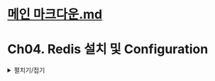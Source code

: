 # [메인 마크다운.md](README.md)

# Ch04. Redis 설치 및 Configuration
<details>
<summary>펼치기/접기</summary>

## 01. Redis Install 
<details>
<summary>펼치기/접기</summary>

아마존 AWS EC2 서버를 사용하는 강의와는 다르게, 로컬에 설치한다.
https://github.com/microsoftarchive/redis/releases  
위 링크에서 msi 혹은 zip파일을 다운로드 한다.  
https://dnl1029.tistory.com/49  
설치 과정은 해당 블로그를 참조한다.
</details>

## 02. Redis 주요 설정 1 - Master-Replica(구Slave) 구성
<details>
<summary>펼치기/접기</summary>

### Redis 설치 후 디렉토리 주요 파일 기본 구성
📂C:   
┠ 📂 Program Files  
┃ ┠ 📂 **Redis**  
┃ ┃ ┠ 📁 log  
┃ ┃ ┠ 📄**redis.windows.conf**  
┃ ┃ ┠ 📄**redis.cli.exe**  
┃ ┃ ┖ 📄**redis.server.exe**  

### Redis 설치 후 최초 실행
<details>
<summary>펼치기/접기</summary>

설치 완료 후 redis-cli.exe 파일을 실행시킨다.
```
redis-server.exe redis.windows.conf
```

info 명령을 입력한다.
```bash
127.0.0.1:6379> info
```

```text/plain
# Server
/* 생략 */
redis_mode:standalone
/* 생략 */
# Replication
role:master
/* 생략 */
```
위와 같이 standalone 모드에 master role로 설정되어있다.
master-replica 구성을 위한 replica 설정을 해야한다.

</details>

### Master-Replica 기본 단일 설정 파일 수정 및 실행
<details>
<summary>펼치기/접기</summary>
인강에서는 master용 인스턴스와 repilca용 인스턴스를 따로 구성하였으나, 현재는 로컬로 기동하기에 포트로 구분하여 접속한다.  

아래 링크를 참조한다.  
[▶ 참조 블로그](https://ssjeong.tistory.com/entry/Redis-%EB%A0%88%EB%94%94%EC%8A%A4-Windows%EC%97%90%EC%84%9C-%EC%84%A4%EC%B9%98-%EB%B0%8F-%EA%B5%AC%EB%8F%99%ED%95%98%EA%B8%B0standalone-cluster#%23%C2%A0Redis%C2%A0Standalone%20Slave%20%EC%84%A4%EC%A0%95%ED%95%98%EA%B8%B0-1)  
[▶ redis 설정 참조 링크](https://adjin.tistory.com/9)

```bash
redis-server --port 6380 --replicaof 127.0.0.1 6379
```
(5.0버전 미만인 경우 replcaof가 아닌 slaveof 옵션을 사용해야 함.)

위 명령어는 redis를 즉시 실행하지만, redis를 재시작 할 경우 설정이 유지되지 않으므로, 지속적인 설정을 원한다면 설정 파일을 수정해야 한다.

#### Redis Version 5.0 이상인경우
replicaof 옵션을 사용한다.

- redis.window.config
  ```text/plain
  ################################ GENERAL  #####################################

  # On Windows, daemonize and pidfile are not supported.
  # However, you can run redis as a Windows service, and specify a logfile.
  # The logfile will contain the pid.

  # Accept connections on the specified port, default is 6379.
  # If port 0 is specified Redis will not listen on a TCP socket.
  # port 6379 # 기존 기본 port 주석
  port 6380
  replicaof 127.0.0.1 6379  
  ```

#### Redis Version 5.0 미만인경우 (현재 3.0)
slaveof 옵션을 사용한다.

- redis.window.config
  ```text/plain
  ################################ GENERAL  #####################################

  # On Windows, daemonize and pidfile are not supported.
  # However, you can run redis as a Windows service, and specify a logfile.
  # The logfile will contain the pid.

  # Accept connections on the specified port, default is 6379.
  # If port 0 is specified Redis will not listen on a TCP socket.
  # port 6379 # 기존 기본 port 주석
  port 6380
  slaveof 127.0.0.1 6379  
  ```
- slave 실행
  ```bash
  redis-server.exe redis.windows.conf
  ```

#### 실패 1

```text/plain
[28616] 29 Dec 02:32:57.339 * Non blocking connect for SYNC fired the event.
[28616] 29 Dec 02:32:57.339 # Sending command to master in replication handshake: -Writing to master: Unknown error
[28616] 29 Dec 02:32:57.460 * Connecting to MASTER 127.0.0.1:6379
[28616] 29 Dec 02:32:57.460 * MASTER <-> SLAVE sync started
```
실행 후 위 로그가 연이어 출력 되는데, 정상일 경우에는 sync start만 되는것이 아닌 실제 작업이 일어나야 한다.  
6379 port가 통신할 수 있도록 개방되어 있지 않기 때문에 start만 뜨고 실제 작업은 일어나지 않고 다운 상태로 되어있는것이다.  
아마존 aws에서 여러 인스턴스로 구성했을 경우에는 추가 보안설정을 해줘야 한다.

로컬에서 기동할 경우, 기본적으로 redis-server.exe 파일을 먼저 실행한 뒤[6379-master] 
redis-server.exe redis.windows.conf를 실행해줘야한다[6380-slave(replica)]

- master-6379 실행
  ```bash
  .\redis-cli.exe
  ```

- slave-6380 실행
  ```bash
  .\redis-cli.exe -p 6380
  ```


#### 실패 2

- master-6379
  ```text
  [22532] 29 Dec 03:10:16.712 # Server started, Redis version 3.0.504
  [22532] 29 Dec 03:10:16.721 * DB loaded from disk: 0.010 seconds
  [22532] 29 Dec 03:10:16.721 * The server is now ready to accept connections on port 6379
  [22532] 29 Dec 03:10:24.186 * Slave 127.0.0.1:6380 asks for synchronization
  [22532] 29 Dec 03:10:24.186 * Full resync requested by slave 127.0.0.1:6380
  [22532] 29 Dec 03:10:24.186 * Starting BGSAVE for SYNC with target: disk
  [22532] 29 Dec 03:10:24.190 * Background saving started by pid 9452
  [9452] 29 Dec 03:10:24.253 # Failed opening .rdb for saving: Permission denied
  [9452] 29 Dec 03:10:24.254 # rdbSave failed in qfork: Permission denied
  [22532] 29 Dec 03:10:24.337 # fork operation complete
  [22532] 29 Dec 03:10:24.338 # Background saving error
  [22532] 29 Dec 03:10:24.338 # Connection with slave 127.0.0.1:6380 lost.
  [22532] 29 Dec 03:10:24.338 # SYNC failed. BGSAVE child returned an error
  ```

- slave-6380
  ```text
  Connecting to MASTER 127.0.0.1:6379
  [30316] 29 Dec 03:07:43.664 * MASTER <-> SLAVE sync started
  [30316] 29 Dec 03:07:43.664 * Non blocking connect for SYNC fired the event.
  [30316] 29 Dec 03:07:43.665 # Error reply to PING from master: '-MISCONF Redis is configured to save RDB snapshots, but is currently not able to persist on disk. Commands that may modify the data set are disabled. Please check Redis logs for details about the error.'
  ```

위 오류의 경우 snapshot을 rdb에 저장하는 과정 중 발생하는 오류로, 쓰기 권한을 확인해 봐야 한다.  
redis.windows.conf 파일에 dir ./로 설정 되어있는데, 해당 경로는 Redis 실행파일이 존재하는 해당 경로이다.    
해당 디렉토리의 상위로 이동하여 해당 디렉토리에 쓰기 권한을 준다.  
속성 > 보안 > ALL APPLICATION PACKAGES 선택 > 편집 > 모든권한  
위 설정 후 master와 slave를 모두 재실행 해 준다

아래는 성공시 출력되는 메시지이다.
- master-6379
  ```text
  [30560] 29 Dec 03:12:07.640 # Server started, Redis version 3.0.504
  [30560] 29 Dec 03:12:07.640 * DB loaded from disk: 0.000 seconds
  [30560] 29 Dec 03:12:07.640 * The server is now ready to accept connections on port 6379
  [30560] 29 Dec 03:12:13.725 * Slave 127.0.0.1:6380 asks for synchronization
  [30560] 29 Dec 03:12:13.726 * Full resync requested by slave 127.0.0.1:6380
  [30560] 29 Dec 03:12:13.726 * Starting BGSAVE for SYNC with target: disk
  [30560] 29 Dec 03:12:13.730 * Background saving started by pid 23132
  [30560] 29 Dec 03:12:13.830 # fork operation complete
  [30560] 29 Dec 03:12:13.831 * Background saving terminated with success
  [30560] 29 Dec 03:12:13.835 * Synchronization with slave 127.0.0.1:6380 succeeded
  ```
- slave-6380
  ```text
  [5376] 29 Dec 03:12:12.708 # Server started, Redis version 3.0.504
  [5376] 29 Dec 03:12:12.709 * DB loaded from disk: 0.000 seconds
  [5376] 29 Dec 03:12:12.709 * The server is now ready to accept connections on port 6380
  [5376] 29 Dec 03:12:13.723 * Connecting to MASTER 127.0.0.1:6379
  [5376] 29 Dec 03:12:13.723 * MASTER <-> SLAVE sync started
  [5376] 29 Dec 03:12:13.724 * Non blocking connect for SYNC fired the event.
  [5376] 29 Dec 03:12:13.724 * Master replied to PING, replication can continue...
  [5376] 29 Dec 03:12:13.725 * Partial resynchronization not possible (no cached master)
  [5376] 29 Dec 03:12:13.730 * Full resync from master: bcdafeb53dbc73c48d0e0e80d3e5e3965cbdc79e:1
  [5376] 29 Dec 03:12:13.835 * MASTER <-> SLAVE sync: receiving 18 bytes from master
  [5376] 29 Dec 03:12:13.836 * MASTER <-> SLAVE sync: Flushing old data
  [5376] 29 Dec 03:12:13.837 * MASTER <-> SLAVE sync: Loading DB in memory
  [5376] 29 Dec 03:12:13.838 * MASTER <-> SLAVE sync: Finished with success
  ```
</details>

### Master-Replica 설정 파일 추가 구성 및 실행
<details>
<summary>펼치기/접기</summary>

#### `Redis Sentinel주요 구성 파일 구성`
📂C:   
┠ 📂 Program Files  
┃ ┠ 📂 **Redis**  
┃ ┃ ┠ 📁 log  
┃ ┃ ┠ 📂 **conf**  
┃ ┃ ┃ ┠ 📄**redis.master.conf**  
┃ ┃ ┃ ┠ 📄**redis.slave.conf**  
┃ ┃ ┠ 📄redis.windows.conf  
┃ ┃ ┠ 📄redis.cli.exe  
┃ ┃ ┖ 📄redis.server.exe


위와 같이 conf 디렉토리 생성 후 상위 디렉토리인 Redis의 redis.windows.conf 파일을 복사하여 생성한 뒤 아래와 같이 설정해준다.  
(# 으로 주석되어있는 내용을 찾은 뒤 개행하여 아랫줄에 작성한다.)  
만약 디렉토리 생성이 되지 않거나, 메모장으로 열리지 않는다면 C: 디렉토리에서 Redis 디렉토리의 권한을 부여해야 한다.

- master-6379: redis.master.conf
  ```text
  # If port 0 is specified Redis will not listen on a TCP socket.
  port 6379
  ```
- slave-6380: redis.slave.conf
  ```text
  # If port 0 is specified Redis will not listen on a TCP socket.
  port 6380
  # bind 127.0.0.1
  bind 127.0.0.1
  # slaveof <masterip> <masterport>
  slaveof 127.0.0.1 6379
  ```
  
위와같이 설정하게 되면 아래 명령처럼 설정파일로 구분하여 실행이 가능해진다.
- master-6379
  ```bash
  ./redis-server.exe ./conf/redis.master.conf
  ```
- slave-6380
  ```bash
  ./redis-server.exe ./conf/redis.slave.conf
  ```

</details>
</details>



## 03. Redis 주요 설정 2 - Sentinel 설치
<details>
<summary>펼치기/접기</summary>

[▶ redis sentinel 설정 참조 링크](https://adjin.tistory.com/9)  
  

### Redis Sentinel주요 구성 파일 구성
📂C:   
┠ 📂 Program Files  
┃ ┠ 📂 **Redis**  
┃ ┃ ┠ 📁 log  
┃ ┃ ┠ 📂 **conf**  
┃ ┃ ┃ ┠ 📄redis.master.conf  
┃ ┃ ┃ ┠ 📄redis.slave.conf  
┃ ┃ ┃ ┠ 📄**sentinel26379.conf**  
┃ ┃ ┃ ┠ 📄**sentinel26380.conf**  
┃ ┃ ┃ ┖ 📄**sentinel26381.conf**  
┃ ┃ ┠ 📄redis.windows.conf  
┃ ┃ ┠ 📄redis.cli.exe  
┃ ┃ ┖ 📄redis.server.exe

[▶ redis sentinel conf 파일 다운로드 링크](http://download.redis.io/redis-stable/sentinel.conf) 에서 sentinel.conf 파일을 다운로드 한 뒤
conf 디렉토리에서 sentinel.conf파일을 26379, 26380, 26391 이라는 prefix로 3개 구성한 뒤 해당 파일들의 설정들을 메모장으로 열어 각각 수정한다.  
(# 으로 주석되어있는 내용을 찾은 뒤 개행하여 아랫줄에 작성한다.)  
만약 디렉토리 생성이 되지 않거나, 메모장으로 열리지 않는다면 C: 디렉토리에서 Redis 디렉토리의 권한을 부여해야 한다.

- sentinel{26379,26380,26381}.conf
  ```text
  # The port that this sentinel instance will run on
  port 26379 # ← 포트 변경(각각 26279, 26380, 26381 로 설정)
  
  # The valid charset is A-z 0-9 and the three characters ".-_".
  sentinel monitor mymaster 127.0.0.1 6379 2
  
  # Default is 30 seconds.
  sentinel down-after-milliseconds mymaster 30000
  sentinel parallel-syncs mymaster 1
  
  # Default is 3 minutes.
  sentinel failover-timeout mymaster 180000
  ```

### sentinel.conf 옵션 disabled
다운받은 sentinel.conf 파일은 3.0.504 버전에서 지원하지 않는 옵션들이 존재한다.  
해당 옵션들을 주석처리 한 뒤 실행해야 한다.
- protected-mode
- acllog-max-len
- deny-scripts-reconfig
- SENTINEL resolve-hostnames no
- SENTINEL announce-hostnames no
- SENTINEL master-reboot-down-after-period mymaster 0

위와같이 설정하게 되면 아래 명령처럼 설정파일로 구분하여 개별 실행한다.
- master-6379
  ```bash
  ./redis-server.exe ./conf/sentinel.26379.conf --sentinel 
  ./redis-server.exe ./conf/sentinel.26380.conf --sentinel 
  ./redis-server.exe ./conf/sentinel.26381.conf --sentinel
  ```

- 풀 명령 모음 (한줄씩 실행한다.)
  ```bash
  & "C:/Program Files/Redis/redis-server.exe" "C:/Program Files/Redis/conf/redis.master.conf"
  & "C:/Program Files/Redis/redis-server.exe" "C:/Program Files/Redis/conf/redis.slave.conf"
  & "C:/Program Files/Redis/redis-server.exe" "C:/Program Files/Redis/conf/sentinel26379.conf" --sentinel
  & "C:/Program Files/Redis/redis-server.exe" "C:/Program Files/Redis/conf/sentinel26380.conf" --sentinel
  & "C:/Program Files/Redis/redis-server.exe" "C:/Program Files/Redis/conf/sentinel26381.conf" --sentinel
  & "C:/Program Files/Redis/redis-cli.exe"
  ```

  - sentinel 26379 (1584bf09a783bbefdf8248b1955f72a442fc4efe)
  ```text
                  _._
             _.-``__ ''-._
        _.-``    `.  `_.  ''-._           Redis 3.0.504 (00000000/0) 64 bit
    .-`` .-```.  ```\/    _.,_ ''-._
   (    '      ,       .-`  | `,    )     Running in sentinel mode
   |`-._`-...-` __...-.``-._|'` _.-'|     Port: 26379
   |    `-._   `._    /     _.-'    |     PID: 34788
    `-._    `-._  `-./  _.-'    _.-'
   |`-._`-._    `-.__.-'    _.-'_.-'|
   |    `-._`-._        _.-'_.-'    |           http://redis.io
    `-._    `-._`-.__.-'_.-'    _.-'
   |`-._`-._    `-.__.-'    _.-'_.-'|
   |    `-._`-._        _.-'_.-'    |
    `-._    `-._`-.__.-'_.-'    _.-'
        `-._    `-.__.-'    _.-'
            `-._        _.-'
                `-.__.-'
  
  [34788] 29 Dec 21:11:27.182 # Sentinel runid is 1584bf09a783bbefdf8248b1955f72a442fc4efe
  [34788] 29 Dec 21:11:27.182 # +monitor master mymaster 127.0.0.1 6379 quorum 2
  ```

- sentinel 26380 (fe40ae2f8c2e56cf1ac5b533c82e7557b01747ce)
  ```text
                  _._
             _.-``__ ''-._
        _.-``    `.  `_.  ''-._           Redis 3.0.504 (00000000/0) 64 bit
    .-`` .-```.  ```\/    _.,_ ''-._
   (    '      ,       .-`  | `,    )     Running in sentinel mode
   |`-._`-...-` __...-.``-._|'` _.-'|     Port: 26380
   |    `-._   `._    /     _.-'    |     PID: 23584
    `-._    `-._  `-./  _.-'    _.-'
   |`-._`-._    `-.__.-'    _.-'_.-'|
   |    `-._`-._        _.-'_.-'    |           http://redis.io
    `-._    `-._`-.__.-'_.-'    _.-'
   |`-._`-._    `-.__.-'    _.-'_.-'|
   |    `-._`-._        _.-'_.-'    |
    `-._    `-._`-.__.-'_.-'    _.-'
        `-._    `-.__.-'    _.-'
            `-._        _.-'
                `-.__.-'
  
  [23584] 29 Dec 21:37:46.043 # Sentinel runid is fe40ae2f8c2e56cf1ac5b533c82e7557b01747ce
  [23584] 29 Dec 21:37:46.043 # +monitor master mymaster 127.0.0.1 6379 quorum 2
  ```

- sentinel 26381 (5fa1beaee1927ce5983c791437454d71620d1cf2)
  ```text
                  _._
             _.-``__ ''-._
        _.-``    `.  `_.  ''-._           Redis 3.0.504 (00000000/0) 64 bit
    .-`` .-```.  ```\/    _.,_ ''-._
   (    '      ,       .-`  | `,    )     Running in sentinel mode
   |`-._`-...-` __...-.``-._|'` _.-'|     Port: 26381
   |    `-._   `._    /     _.-'    |     PID: 28656
    `-._    `-._  `-./  _.-'    _.-'
   |`-._`-._    `-.__.-'    _.-'_.-'|
   |    `-._`-._        _.-'_.-'    |           http://redis.io
    `-._    `-._`-.__.-'_.-'    _.-'
   |`-._`-._    `-.__.-'    _.-'_.-'|
   |    `-._`-._        _.-'_.-'    |
    `-._    `-._`-.__.-'_.-'    _.-'
        `-._    `-.__.-'    _.-'
            `-._        _.-'
                `-.__.-'
  
  [28656] 29 Dec 21:46:20.413 # Sentinel runid is 5fa1beaee1927ce5983c791437454d71620d1cf2
  [28656] 29 Dec 21:46:20.413 # +monitor master mymaster 127.0.0.1 6379 quorum 2
  ```
</details>

## 04. Master 노드 Fail Over 테스트
<details>
<summary>펼치기/접기</summary>

Master 노드를 종료시킬 경우 아래와 같이 sentinel 26381 에서 Fail Over가 발생한다.
아래 각각의 sentinel 노드의 로그를 보자.

- sentinel 26379 (1584bf09a783bbefdf8248b1955f72a442fc4efe)
  ```text
  [34788] 29 Dec 21:55:17.711 # +sdown master mymaster 127.0.0.1 6379
  [34788] 29 Dec 21:55:17.787 # +odown master mymaster 127.0.0.1 6379 #quorum 2/2
  [34788] 29 Dec 21:55:17.787 # +new-epoch 1
  [34788] 29 Dec 21:55:17.787 # +try-failover master mymaster 127.0.0.1 6379
  [34788] 29 Dec 21:55:17.806 # +vote-for-leader 1584bf09a783bbefdf8248b1955f72a442fc4efe 1
  [34788] 29 Dec 21:55:17.806 # 127.0.0.1:26381 voted for 5fa1beaee1927ce5983c791437454d71620d1cf2 1
  [34788] 29 Dec 21:55:17.825 # 127.0.0.1:26380 voted for 5fa1beaee1927ce5983c791437454d71620d1cf2 1
  [34788] 29 Dec 21:55:18.928 # +config-update-from sentinel 127.0.0.1:26381 127.0.0.1 26381 @ mymaster 127.0.0.1 6379
  [34788] 29 Dec 21:55:18.928 # +switch-master mymaster 127.0.0.1 6379 127.0.0.1 6380
  [34788] 29 Dec 21:55:18.928 * +slave slave 127.0.0.1:6379 127.0.0.1 6379 @ mymaster 127.0.0.1 6380
  [34788] 29 Dec 21:55:48.937 # +sdown slave 127.0.0.1:6379 127.0.0.1 6379 @ mymaster 127.0.0.1 6380
  ```
  - `+odown master mymaster 127.0.0.1 6379 #quorum 2/2`: 총 2개의 Sentinel이 장애를 감지
  - `+try-failover master mymaster 127.0.0.1 6379`: Failover 시도를 시작  
  - `+vote-for-leader`: Sentinel 간 리더 선출 투표가 진행되었고, 26381이 리더로 선출
  - `slave 127.0.0.1:6379 127.0.0.1 6379 @ mymaster 127.0.0.1 6380`: 기존 slave(replica) 였던 6380을 Master로 설정한다.


- sentinel 26380 (fe40ae2f8c2e56cf1ac5b533c82e7557b01747ce)
  ```text
  [23584] 29 Dec 21:55:17.665 # +sdown master mymaster 127.0.0.1 6379
  [23584] 29 Dec 21:55:17.814 # +new-epoch 1
  [23584] 29 Dec 21:55:17.825 # +vote-for-leader 5fa1beaee1927ce5983c791437454d71620d1cf2 1
  [23584] 29 Dec 21:55:18.739 # +odown master mymaster 127.0.0.1 6379 #quorum 3/2
  [23584] 29 Dec 21:55:18.739 # Next failover delay: I will not start a failover before Sun Dec 29 22:01:18 2024
  [23584] 29 Dec 21:55:18.928 # +config-update-from sentinel 127.0.0.1:26381 127.0.0.1 26381 @ mymaster 127.0.0.1 6379
  [23584] 29 Dec 21:55:18.928 # +switch-master mymaster 127.0.0.1 6379 127.0.0.1 6380
  [23584] 29 Dec 21:55:18.928 * +slave slave 127.0.0.1:6379 127.0.0.1 6379 @ mymaster 127.0.0.1 6380
  [23584] 29 Dec 21:55:49.028 # +sdown slave 127.0.0.1:6379 127.0.0.1 6379 @ mymaster 127.0.0.1 6380
  ```
  - `+vote-for-leader`: Sentinel 간 리더 선출 투표가 진행되었고, 26381이 리더로 선출
  - `+odown master mymaster 127.0.0.1 6379 #quorum 3/2`: 총 3개의 Sentinel이 장애를 감지
  - `slave 127.0.0.1:6379 127.0.0.1 6379 @ mymaster 127.0.0.1 6380`: 기존 slave(replica) 였던 6380을 Master로 설정한다.

- sentinel 26381 (5fa1beaee1927ce5983c791437454d71620d1cf2)
  ```text
  [28656] 29 Dec 21:55:17.726 # +sdown master mymaster 127.0.0.1 6379
  [28656] 29 Dec 21:55:17.787 # +odown master mymaster 127.0.0.1 6379 #quorum 3/2
  [28656] 29 Dec 21:55:17.787 # +new-epoch 1
  [28656] 29 Dec 21:55:17.787 # +try-failover master mymaster 127.0.0.1 6379
  [28656] 29 Dec 21:55:17.804 # +vote-for-leader 5fa1beaee1927ce5983c791437454d71620d1cf2 1
  [28656] 29 Dec 21:55:17.806 # 127.0.0.1:26379 voted for 1584bf09a783bbefdf8248b1955f72a442fc4efe 1
  [28656] 29 Dec 21:55:17.825 # 127.0.0.1:26380 voted for 5fa1beaee1927ce5983c791437454d71620d1cf2 1
  [28656] 29 Dec 21:55:17.863 # +elected-leader master mymaster 127.0.0.1 6379
  [28656] 29 Dec 21:55:17.863 # +failover-state-select-slave master mymaster 127.0.0.1 6379
  [28656] 29 Dec 21:55:17.941 # +selected-slave slave 127.0.0.1:6380 127.0.0.1 6380 @ mymaster 127.0.0.1 6379
  [28656] 29 Dec 21:55:17.941 * +failover-state-send-slaveof-noone slave 127.0.0.1:6380 127.0.0.1 6380 @ mymaster 127.0.0.1 6379
  [28656] 29 Dec 21:55:18.003 * +failover-state-wait-promotion slave 127.0.0.1:6380 127.0.0.1 6380 @ mymaster 127.0.0.1 6379
  [28656] 29 Dec 21:55:18.826 # +promoted-slave slave 127.0.0.1:6380 127.0.0.1 6380 @ mymaster 127.0.0.1 6379
  [28656] 29 Dec 21:55:18.826 # +failover-state-reconf-slaves master mymaster 127.0.0.1 6379
  [28656] 29 Dec 21:55:18.908 # +failover-end master mymaster 127.0.0.1 6379
  [28656] 29 Dec 21:55:18.908 # +switch-master mymaster 127.0.0.1 6379 127.0.0.1 6380
  [28656] 29 Dec 21:55:18.908 * +slave slave 127.0.0.1:6379 127.0.0.1 6379 @ mymaster 127.0.0.1 6380
  [28656] 29 Dec 21:55:48.998 # +sdown slave 127.0.0.1:6379 127.0.0.1 6379 @ mymaster 127.0.0.1 6380
  ```
  - `+odown master mymaster 127.0.0.1 6379 #quorum 2/2`: 총 3개의 Sentinel이 장애를 감지
  - `+try-failover master mymaster 127.0.0.1 6379`: Failover 시도를 시작  
  - `+vote-for-leader`: Sentinel 간 리더 선출 투표가 진행되었고, 26381이 리더로 선출
  - `slave 127.0.0.1:6379 127.0.0.1 6379 @ mymaster 127.0.0.1 6380`: 기존 slave(replica) 였던 6380을 Master로 설정한다.

**실제 slave 노드에서 확인시 slave에서 master로 변경 되어있는것을 확인할 수 있다.**
- slave(replica)-6380 
  ```bash
  127.0.0.1:6380> info
  ```
- info 로그 출력  
  ```text
  # Server
  #생략
  redis_mode:standalone
  os:Windows
  #생략
  run_id:40acceeab3fc43d8bd621679a6293de9600f02e3
  config_file:C:\Program Files\redis\conf\redis.slave.conf
  tcp_port:6380
  # 생략
  
  # Replication
  role:master
  # 생략
  ```
</details>

</details>

